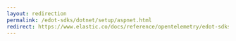 ```yaml
---
layout: redirection
permalink: /edot-sdks/dotnet/setup/aspnet.html
redirect: https://www.elastic.co/docs/reference/opentelemetry/edot-sdks/dotnet/setup/aspnet.html
---
```

